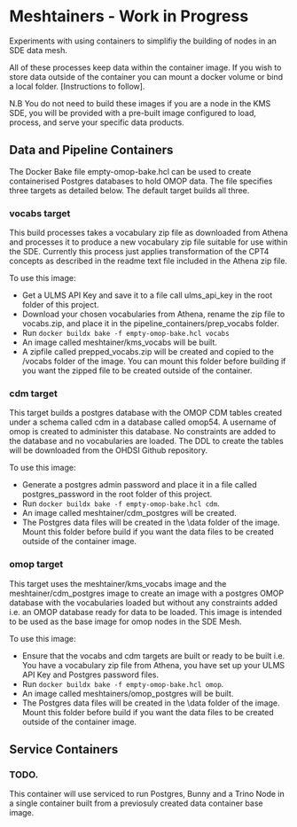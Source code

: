 # Meshtainers - Work in Progress

Experiments with using containers to simplifiy the building of nodes in an SDE data mesh.

All of these processes keep data within the container image. If you wish to store data outside of the container you can mount a docker volume or bind a local folder. [Instructions to follow].

N.B You do not need to build these images if you are a node in the KMS SDE, you will be provided with a pre-built image configured to load, process, and serve your specific data products.

## Data and Pipeline Containers

The Docker Bake file empty-omop-bake.hcl can be used to create containerised Postgres databases to hold OMOP data. The file specifies three targets as detailed below. The default target builds all three.

### vocabs target
This build processes takes a vocabulary zip file as downloaded from Athena and processes it to produce a new vocabulary zip file suitable for use within the SDE. Currently this process just applies transformation of the CPT4 concepts as described in the readme text file included in the Athena zip file.

To use this image:
* Get a ULMS API Key and save it to a file call ulms_api_key in the root folder of this project.
* Download your chosen vocabularies from Athena, rename the zip file to vocabs.zip, and place it in the pipeline_containers/prep_vocabs folder.
* Run `docker buildx bake -f empty-omop-bake.hcl vocabs`
* An image called meshtainer/kms_vocabs will be built.
* A zipfile called prepped_vocabs.zip will be created and copied to the /vocabs folder of the image. You can mount this folder before building if you want the zipped file to be created outside of the container.

### cdm target
This target builds a postgres database with the OMOP CDM tables created under a schema called cdm in a database called omop54. A username of omop is created to administer this database. No constraints are added to the database and no vocabularies are loaded. The DDL to create the tables will be downloaded from the OHDSI Github repository.

To use this image:
* Generate a postgres admin password and place it in a file called postgres_password in the root folder of this project.
* Run `docker buildx bake -f empty-omop-bake.hcl cdm`.
* An image called meshtainer/cdm_postgres will be created.
* The Postgres data files will be created in the \data folder of the image. Mount this folder before build if you want the data files to be created outside of the container image.

### omop target
This target uses the meshtainer/kms_vocabs image and the meshtainer/cdm_postgres image to create an image with a postgres OMOP database with the vocabularies loaded but without any constraints added i.e. an OMOP database ready for data to be loaded.
This image is intended to be used as the base image for omop nodes in the SDE Mesh.

To use this image:
* Ensure that the vocabs and cdm targets are built or ready to be built i.e. You have a vocabulary zip file from Athena, you have set up your ULMS API Key and Postgres password files.
* Run `docker buildx bake -f empty-omop-bake.hcl omop`.
* An image called meshtainers/omop_postgres will be built.
* The Postgres data files will be created in the \data folder of the image. Mount this folder before build if you want the data files to be created outside of the container image.


## Service Containers

### TODO. 
This container will use serviced to run Postgres, Bunny and a Trino Node in a single container built from a previosuly created data container base image.
